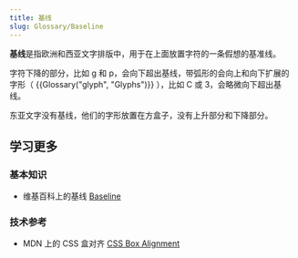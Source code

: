 ```yaml
---
title: 基线
slug: Glossary/Baseline
---
```


**基线**是指欧洲和西亚文字排版中，用于在上面放置字符的一条假想的基准线。

字符下降的部分，比如 g 和 p，会向下超出基线，带弧形的会向上和向下扩展的字形（ {{Glossary("glyph", "Glyphs")}} ），比如 C 或 3，会略微向下超出基线。

东亚文字没有基线，他们的字形放置在方盒子，没有上升部分和下降部分。

## 学习更多

### 基本知识

- 维基百科上的基线 [Baseline](<https://en.wikipedia.org/wiki/Baseline_(typography)>)

### 技术参考

- MDN 上的 CSS 盒对齐 [CSS Box Alignment](/zh-CN/docs/Web/CSS/CSS_Box_Alignment#Types_of_alignment)
